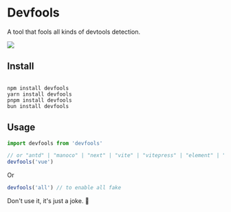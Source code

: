 # Devfools

A tool that fools all kinds of devtools detection.

![](https://github.com/withyellow/devfools/assets/41265413/296df711-9070-4483-9f46-f0ca3fa910f9)

## Install

```shell

npm install devfools
yarn install devfools
pnpm install devfools
bun install devfools

```

## Usage

```ts
import devfools from 'devfools'

// or "antd" | "manoco" | "next" | "vite" | "vitepress" | "element" | "solid" | "react" | "nuxt" | "vue" | "svelte" | "angular" | "redux" | "motion" | "mobx" | "tailwind" | "naive" | "codemirror" | "all"
devfools('vue')
```

Or

```ts
devfools('all') // to enable all fake
```

Don't use it, it's just a joke. 🤡
